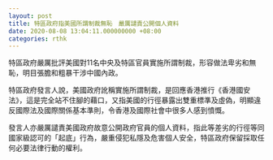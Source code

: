 ```yaml
---
layout: post
title: 特區政府指美國所謂制裁無恥　嚴厲譴責公開個人資料
date: 2020-08-08 13:04:11.000000000 +08:00
categories: rthk
---
```


特區政府嚴厲批評美國對11名中央及特區官員實施所謂制裁，形容做法卑劣和無恥，明目張膽和粗暴干涉中國內政。

特區政府發言人說，美國政府訛稱實施所謂制裁，是回應香港推行《香港國安法》，這是完全站不住腳的藉口，又指美國的行徑暴露出雙重標準及虛偽，明顯違反國際法及國際關係基本準則，令香港及國際社會中很多人感到憤慨。

發言人亦嚴厲譴責美國政府故意公開政府官員的個人資料，指此等差劣的行徑等同國家級認可的「起底」行為，嚴重侵犯私隱及危害個人安全，特區政府保留採取任何必要法律行動的權利。
